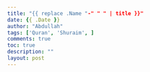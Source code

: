 ```yaml
---
title: "{{ replace .Name "-" " " | title }}"
date: {{ .Date }}
author: "Abdullah"
tags: ['Quran', 'Shuraim', ]
comments: true
toc: true
description: ""
layout: post
---
```


